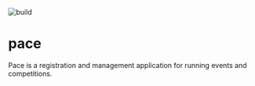 ![build](https://github.com/pace-running/pace3/actions/workflows/test.yml/badge.svg)
# pace

Pace is a registration and management application for running events and competitions.
